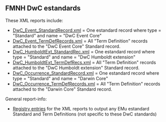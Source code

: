 ## FMNH DwC estandards

These XML reports include:
- [DwC_Event_StandardRecord.xml](DwC_Event_StandardRecord.xml) = One estandard record where type = "Standard" and name = "DwC Event Core"
- [DwC_Event_TermDefRecords.xml](DwC_Event_TermDefRecords.xml) = All "Term Definition" records attached to the "DwC Event Core" Standard record.
- [DwC_HumboldtExt_StandardRec.xml](DwC_HumboldtExt_StandardRec.xml) = One estandard record where type = "Standard" and name = "DwC Humboldt extension"
- [DwC_HumboldtExt_TermDefRecs.xml](DwC_HumboldtExt_TermDefRecs.xml) = All "Term Definition" records attached to the "DwC Humboldt extension" Standard record.
- [DwC_Occurrence_StandardRecord.xml](DwC_Occurrence_StandardRecord.xml) = One estandard record where type = "Standard" and name = "Darwin Core"
- [DwC_Occurrence_TermDefRecords.xml](DwC_Occurrence_TermDefRecords.xml) = All "Term Definition" records attached to the "Darwin Core" Standard record.

General report-info:
- [Registry entries](eregistr.csv) for the XML reports to output any EMu estandard Standard and Term Definitions (not specific to these DwC standards)
